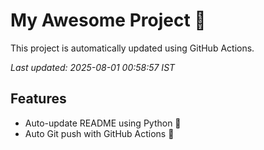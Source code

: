 # My Awesome Project 🚀

This project is automatically updated using GitHub Actions.

_Last updated: 2025-08-01 00:58:57 IST_

## Features
- Auto-update README using Python 🐍
- Auto Git push with GitHub Actions 🤖
